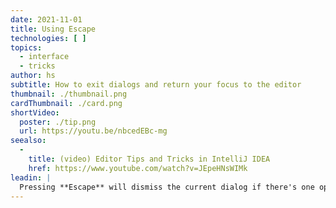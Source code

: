 ```yaml
---
date: 2021-11-01
title: Using Escape
technologies: [ ]
topics:
  - interface
  - tricks
author: hs
subtitle: How to exit dialogs and return your focus to the editor
thumbnail: ./thumbnail.png
cardThumbnail: ./card.png
shortVideo:
  poster: ./tip.png
  url: https://youtu.be/nbcedEBc-mg
seealso:
  - 
    title: (video) Editor Tips and Tricks in IntelliJ IDEA
    href: https://www.youtube.com/watch?v=JEpeHNsWIMk
leadin: |
  Pressing **Escape** will dismiss the current dialog if there's one open and return your focus to the editor. If you open a tool window such as the Project Window and then press **Escape**, IntelliJ IDEA will return the focus to your editor but leave the Project Tool window open.
---
```


